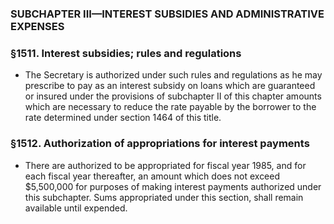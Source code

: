 ### SUBCHAPTER III—INTEREST SUBSIDIES AND ADMINISTRATIVE EXPENSES

### §1511. Interest subsidies; rules and regulations
* The Secretary is authorized under such rules and regulations as he may prescribe to pay as an interest subsidy on loans which are guaranteed or insured under the provisions of subchapter II of this chapter amounts which are necessary to reduce the rate payable by the borrower to the rate determined under section 1464 of this title.

### §1512. Authorization of appropriations for interest payments
* There are authorized to be appropriated for fiscal year 1985, and for each fiscal year thereafter, an amount which does not exceed $5,500,000 for purposes of making interest payments authorized under this subchapter. Sums appropriated under this section, shall remain available until expended.